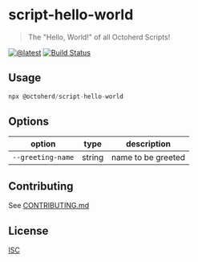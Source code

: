 # script-hello-world

> The "Hello, World!" of all Octoherd Scripts!

[![@latest](https://img.shields.io/npm/v/@octoherd/script-hello-world.svg)](https://www.npmjs.com/package/@octoherd/script-hello-world)
[![Build Status](https://github.com/octoherd/script-hello-world/workflows/Test/badge.svg)](https://github.com/octoherd/script-hello-world/actions?query=workflow%3ATest+branch%3Amain)

## Usage

```js
npx @octoherd/script-hello-world
```

## Options

| option            | type   | description        |
| ----------------- | ------ | ------------------ |
| `--greeting-name` | string | name to be greeted |

## Contributing

See [CONTRIBUTING.md](CONTRIBUTING.md)

## License

[ISC](LICENSE.md)
